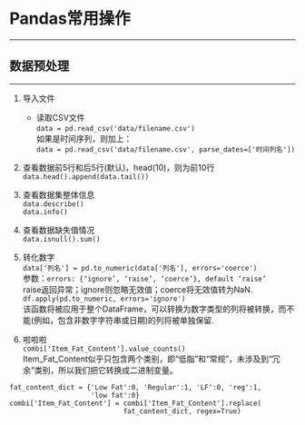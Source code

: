 # Pandas常用操作
---
## 数据预处理
---
1. 导入文件  
   * 读取CSV文件  
     `data = pd.read_csv('data/filename.csv')`  
     如果是时间序列，则加上：  
     `data = pd.read_csv('data/filename.csv', parse_dates=['时间列名'])`

2. 查看数据前5行和后5行(默认)，head(10)，则为前10行  
`data.head().append(data.tail())`

3. 查看数据集整体信息  
`data.describe()`  
`data.info()`

3. 查看数据缺失值情况  
`data.isnull().sum()`

4. 转化数字  
`data['列名'] = pd.to_numeric(data['列名'], errors='coerce')`  
参数：`errors: {‘ignore’, ‘raise’, ‘coerce’}, default ‘raise’`  
raise返回异常；ignore则忽略无效值；coerce将无效值转为NaN.  
`df.apply(pd.to_numeric, errors='ignore')`  
该函数将被应用于整个DataFrame，可以转换为数字类型的列将被转换，而不能(例如，包含非数字字符串或日期)的列将被单独保留.

5. 啦啦啦  
`combi['Item_Fat_Content'].value_counts()`  
Item_Fat_Content似乎只包含两个类别，即“低脂”和“常规”，未涉及到“冗余”类别，所以我们把它转换成二进制变量。  
```
fat_content_dict = {'Low Fat':0, 'Regular':1, 'LF':0, 'reg':1, 
                    'low fat':0} 
combi['Item_Fat_Content'] = combi['Item_Fat_Content'].replace(   
                            fat_content_dict, regex=True)
```